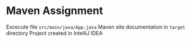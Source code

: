 # Maven Assignment

Excecute file `src/main/java/App.java`
Maven site documentation in `target` directory
Project created in IntelliJ IDEA
